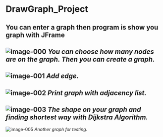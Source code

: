 # DrawGraph_Project
You can enter a graph then program is show you graph with JFrame
---
![image-000](https://user-images.githubusercontent.com/91792539/227678826-3b062f5f-e80f-409b-9ac4-2020aa67ec4f.png)
*You can choose how many nodes are on the graph. Then you can create a graph.*
---

![image-001](https://user-images.githubusercontent.com/91792539/227678850-f9976674-a2c2-4466-a027-a9ad9b7d8781.png)
*Add edge.*
---

![image-002](https://user-images.githubusercontent.com/91792539/227678867-718b44d0-94d9-4724-979c-e26f8dbfd7fb.png)
*Print graph with adjacency list.*
---

![image-003](https://user-images.githubusercontent.com/91792539/227678882-f5fa556e-ae75-4816-b178-5935e838e8ef.png)
*The shape on your graph and finding shortest way with Dijkstra Algorithm.*
---

![image-005](https://user-images.githubusercontent.com/91792539/227678967-c868dc58-4acc-44f2-b418-1d9eca1df7f8.png)
*Another graph for testing.*

